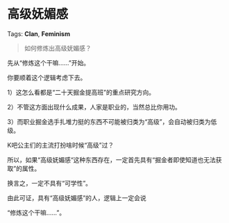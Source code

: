 # 高级妩媚感

Tags: **Clan**, **Feminism**

> 如何修炼出高级妩媚感？



先从“修炼这个干嘛……”开始。

  


你要顺着这个逻辑考虑下去。

1）这怎么看都是“二十天掘金提高班”的重点研究方向。

2）不管这方面出现什么成果，人家是职业的，当然总比你用功。

3）而职业掘金选手扎堆力挺的东西不可能被归类为“高级”，会自动被归类为低级。

K吧公主们的主流打扮啥时候“高级”过？

所以，如果“高级妩媚感“这种东西存在，一定首先具有“掘金者即使知道也无法获取”的属性。

换言之，一定不具有“可学性”。

  


由此可证，具有“高级妩媚感”的人，逻辑上一定会说

“修炼这个干嘛……”。



